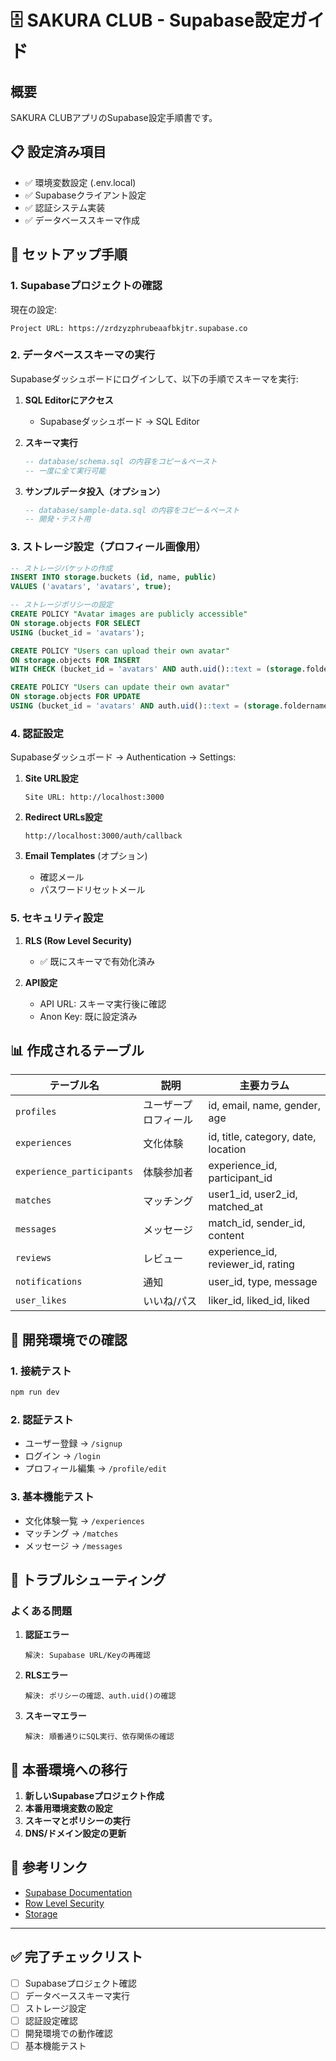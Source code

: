 # 🗄️ SAKURA CLUB - Supabase設定ガイド

## 概要
SAKURA CLUBアプリのSupabase設定手順書です。

## 📋 設定済み項目
- ✅ 環境変数設定 (.env.local)
- ✅ Supabaseクライアント設定
- ✅ 認証システム実装
- ✅ データベーススキーマ作成

## 🚀 セットアップ手順

### 1. Supabaseプロジェクトの確認
現在の設定:
```
Project URL: https://zrdzyzphrubeaafbkjtr.supabase.co
```

### 2. データベーススキーマの実行

Supabaseダッシュボードにログインして、以下の手順でスキーマを実行:

1. **SQL Editorにアクセス**
   - Supabaseダッシュボード → SQL Editor

2. **スキーマ実行**
   ```sql
   -- database/schema.sql の内容をコピー＆ペースト
   -- 一度に全て実行可能
   ```

3. **サンプルデータ投入（オプション）**
   ```sql
   -- database/sample-data.sql の内容をコピー＆ペースト
   -- 開発・テスト用
   ```

### 3. ストレージ設定（プロフィール画像用）

```sql
-- ストレージバケットの作成
INSERT INTO storage.buckets (id, name, public)
VALUES ('avatars', 'avatars', true);

-- ストレージポリシーの設定
CREATE POLICY "Avatar images are publicly accessible"
ON storage.objects FOR SELECT
USING (bucket_id = 'avatars');

CREATE POLICY "Users can upload their own avatar"
ON storage.objects FOR INSERT
WITH CHECK (bucket_id = 'avatars' AND auth.uid()::text = (storage.foldername(name))[1]);

CREATE POLICY "Users can update their own avatar"
ON storage.objects FOR UPDATE
USING (bucket_id = 'avatars' AND auth.uid()::text = (storage.foldername(name))[1]);
```

### 4. 認証設定

Supabaseダッシュボード → Authentication → Settings:

1. **Site URL設定**
   ```
   Site URL: http://localhost:3000
   ```

2. **Redirect URLs設定**
   ```
   http://localhost:3000/auth/callback
   ```

3. **Email Templates** (オプション)
   - 確認メール
   - パスワードリセットメール

### 5. セキュリティ設定

1. **RLS (Row Level Security)**
   - ✅ 既にスキーマで有効化済み

2. **API設定**
   - API URL: スキーマ実行後に確認
   - Anon Key: 既に設定済み

## 📊 作成されるテーブル

| テーブル名 | 説明 | 主要カラム |
|-----------|------|----------|
| `profiles` | ユーザープロフィール | id, email, name, gender, age |
| `experiences` | 文化体験 | id, title, category, date, location |
| `experience_participants` | 体験参加者 | experience_id, participant_id |
| `matches` | マッチング | user1_id, user2_id, matched_at |
| `messages` | メッセージ | match_id, sender_id, content |
| `reviews` | レビュー | experience_id, reviewer_id, rating |
| `notifications` | 通知 | user_id, type, message |
| `user_likes` | いいね/パス | liker_id, liked_id, liked |

## 🔧 開発環境での確認

### 1. 接続テスト
```bash
npm run dev
```

### 2. 認証テスト
- ユーザー登録 → `/signup`
- ログイン → `/login`
- プロフィール編集 → `/profile/edit`

### 3. 基本機能テスト
- 文化体験一覧 → `/experiences`
- マッチング → `/matches`
- メッセージ → `/messages`

## 🚨 トラブルシューティング

### よくある問題

1. **認証エラー**
   ```
   解決: Supabase URL/Keyの再確認
   ```

2. **RLSエラー**
   ```
   解決: ポリシーの確認、auth.uid()の確認
   ```

3. **スキーマエラー**
   ```
   解決: 順番通りにSQL実行、依存関係の確認
   ```

## 📱 本番環境への移行

1. **新しいSupabaseプロジェクト作成**
2. **本番用環境変数の設定**
3. **スキーマとポリシーの実行**
4. **DNS/ドメイン設定の更新**

## 🔗 参考リンク

- [Supabase Documentation](https://supabase.com/docs)
- [Row Level Security](https://supabase.com/docs/guides/auth/row-level-security)
- [Storage](https://supabase.com/docs/guides/storage)

---

## ✅ 完了チェックリスト

- [ ] Supabaseプロジェクト確認
- [ ] データベーススキーマ実行
- [ ] ストレージ設定
- [ ] 認証設定確認
- [ ] 開発環境での動作確認
- [ ] 基本機能テスト